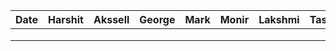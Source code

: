 | Date       | Harshit | Akssell | George | Mark | Monir | Lakshmi | Task         |
|------------|---------|---------|--------|------|-------|---------|--------------|
|  |         |         |        |      |       |         |  |
|  |         |         |        |      |       |         |  |
|  |         |         |        |      |       |         |  |
